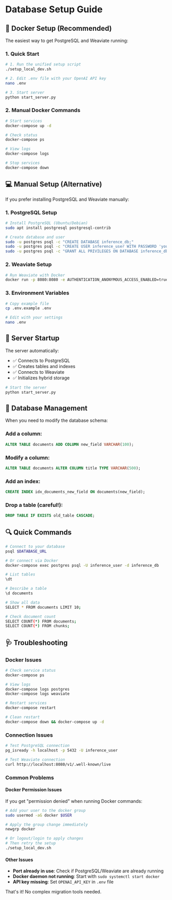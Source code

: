# Database Setup Guide

## 🐳 Docker Setup (Recommended)

The easiest way to get PostgreSQL and Weaviate running:

### 1. Quick Start
```bash
# 1. Run the unified setup script
./setup_local_dev.sh

# 2. Edit .env file with your OpenAI API key
nano .env

# 3. Start server
python start_server.py
```

### 2. Manual Docker Commands
```bash
# Start services
docker-compose up -d

# Check status
docker-compose ps

# View logs
docker-compose logs

# Stop services
docker-compose down
```

## 💻 Manual Setup (Alternative)

If you prefer installing PostgreSQL and Weaviate manually:

### 1. PostgreSQL Setup
```bash
# Install PostgreSQL (Ubuntu/Debian)
sudo apt install postgresql postgresql-contrib

# Create database and user
sudo -u postgres psql -c "CREATE DATABASE inference_db;"
sudo -u postgres psql -c "CREATE USER inference_user WITH PASSWORD 'your_password';"
sudo -u postgres psql -c "GRANT ALL PRIVILEGES ON DATABASE inference_db TO inference_user;"
```

### 2. Weaviate Setup
```bash
# Run Weaviate with Docker
docker run -p 8080:8080 -e AUTHENTICATION_ANONYMOUS_ACCESS_ENABLED=true -e PERSISTENCE_DATA_PATH=/var/lib/weaviate semitechnologies/weaviate:latest
```

### 3. Environment Variables
```bash
# Copy example file
cp .env.example .env

# Edit with your settings
nano .env
```

## 🚀 Server Startup

The server automatically:
- ✅ Connects to PostgreSQL
- ✅ Creates tables and indexes
- ✅ Connects to Weaviate
- ✅ Initializes hybrid storage

```bash
# Start the server
python start_server.py
```

## 🔧 Database Management

When you need to modify the database schema:

### Add a column:
```sql
ALTER TABLE documents ADD COLUMN new_field VARCHAR(100);
```

### Modify a column:
```sql
ALTER TABLE documents ALTER COLUMN title TYPE VARCHAR(500);
```

### Add an index:
```sql
CREATE INDEX idx_documents_new_field ON documents(new_field);
```

### Drop a table (careful!):
```sql
DROP TABLE IF EXISTS old_table CASCADE;
```

## 🔍 Quick Commands

```bash
# Connect to your database
psql $DATABASE_URL

# Or connect via Docker
docker-compose exec postgres psql -U inference_user -d inference_db

# List tables
\dt

# Describe a table
\d documents

# Show all data
SELECT * FROM documents LIMIT 10;

# Check document count
SELECT COUNT(*) FROM documents;
SELECT COUNT(*) FROM chunks;
```

## 🩺 Troubleshooting

### Docker Issues
```bash
# Check service status
docker-compose ps

# View logs
docker-compose logs postgres
docker-compose logs weaviate

# Restart services
docker-compose restart

# Clean restart
docker-compose down && docker-compose up -d
```

### Connection Issues
```bash
# Test PostgreSQL connection
pg_isready -h localhost -p 5432 -U inference_user

# Test Weaviate connection
curl http://localhost:8080/v1/.well-known/live
```

### Common Problems

#### Docker Permission Issues
If you get "permission denied" when running Docker commands:

```bash
# Add your user to the docker group
sudo usermod -aG docker $USER

# Apply the group change immediately
newgrp docker

# Or logout/login to apply changes
# Then retry the setup
./setup_local_dev.sh
```

#### Other Issues
- **Port already in use**: Check if PostgreSQL/Weaviate are already running
- **Docker daemon not running**: Start with `sudo systemctl start docker`
- **API key missing**: Set `OPENAI_API_KEY` in `.env` file

That's it! No complex migration tools needed.
